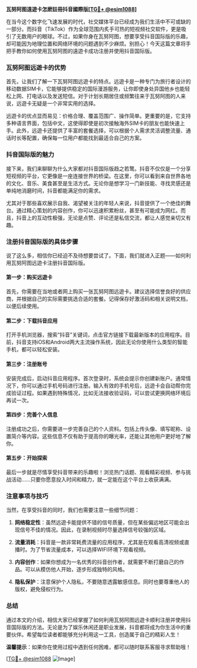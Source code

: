 **瓦努阿图遠遊卡怎麽註冊抖音國際版[[TG💪+ @esim1088](https://t.me/s/esim1088)]**

在当今这个数字化飞速发展的时代，社交媒体平台已经成为我们生活中不可或缺的一部分。而抖音（TikTok）作为全球范围内炙手可热的短视频社交软件，更是吸引了无数用户的眼球。不过，如果你身在瓦努阿图，想要享受抖音国际版的乐趣，却可能因为地理位置和网络环境的问题遇到不少麻烦。别担心！今天这篇文章将手把手教你如何使用瓦努阿图的遠遊卡成功注册并使用抖音国际版。

### 瓦努阿图远遊卡的优势

首先，让我们了解一下瓦努阿图远遊卡的特点。远遊卡是一种专门为旅行者设计的移动数据SIM卡，它能够提供稳定的国际漫游服务，让你即使身处异国他乡也能轻松上网、打电话以及发送短信。对于计划长期居住或频繁往来于瓦努阿图的人来说，远遊卡无疑是一个非常实用的选择。

远遊卡的优点显而易见：价格合理、覆盖范围广、操作简单。更重要的是，它支持多种语言界面，包括中文，这使得即使是初次接触海外SIM卡的朋友也能快速上手。此外，远遊卡还提供了丰富的套餐选择，可以根据个人需求灵活调整流量、通话时长等配置，确保每一位用户都能找到最适合自己的方案。

### 抖音国际版的魅力

接下来，我们来聊聊为什么大家都对抖音国际版趋之若鹜。抖音不仅仅是一个分享短视频的平台，它更像是一座连接世界的桥梁。在这里，你可以看到来自世界各地的文化、音乐、美食甚至是生活方式。无论你是想学习一门新技能、寻找灵感还是单纯地消磨时间，抖音都能满足你的需求。

尤其对于那些喜欢展示自我、渴望被关注的年轻人来说，抖音提供了一个绝佳的舞台。通过精心策划的内容创作，你可以迅速积累粉丝，甚至有可能成为网红。而且，抖音上的互动性极强，无论是点赞、评论还是私信交流，都让人感觉亲切又有趣。

### 注册抖音国际版的具体步骤

说了这么多，相信你已经迫不及待想要尝试了。下面，我们就进入正题——如何利用瓦努阿图远遊卡注册抖音国际版。

#### 第一步：购买远遊卡

首先，你需要在当地或者网上购买一张瓦努阿图远遊卡。建议选择信誉良好的供应商，并根据自己的实际需要挑选合适的套餐。记得保存好激活码和相关说明文档，以便后续使用。

#### 第二步：下载抖音应用

打开手机浏览器，搜索“抖音”关键词，点击官方链接下载最新版本的应用程序。目前，抖音支持iOS和Android两大主流操作系统，因此无论你使用什么类型的智能手机，都可以轻松安装。

#### 第三步：注册账号

安装完成后，启动抖音应用程序。首次登录时，系统会提示你创建新账户。通常情况下，你可以通过手机号码进行注册。输入有效的手机号后，远遊卡会自动帮你完成验证过程。如果遇到特殊情况，比如无法接收验证码，可以尝试更换网络环境后再试一次。

#### 第四步：完善个人信息

注册成功之后，你需要进一步完善自己的个人资料。包括上传头像、填写昵称、设置简介等内容。这些信息不仅有助于提高你的曝光率，还能让其他用户更好地了解你。

#### 第五步：开始探索

最后一步就是尽情享受抖音带来的乐趣啦！浏览热门话题、观看精彩视频、参与挑战活动……只要你愿意投入时间和精力，就一定能在这个平台上收获满满。

### 注意事项与技巧

当然，在享受抖音的同时，我们也需要注意一些细节问题：

1. **网络稳定性**：虽然远遊卡能提供不错的信号质量，但在某些偏远地区可能会出现信号不佳的情况。因此，在录制视频时尽量选择信号较强的区域。
   
2. **流量消耗**：抖音是一款非常耗费流量的应用程序，尤其是在观看高清视频或直播时。为了节省流量成本，可以选择WIFI环境下观看视频。

3. **内容创作**：如果你想成为一名优秀的抖音创作者，就需要不断打磨自己的作品。可以从模仿他人开始，逐步形成独特的风格。

4. **隐私保护**：注意保护个人隐私，不要随意透露敏感信息。同时也要尊重他人的版权，避免侵权行为。

### 总结

通过本文的介绍，相信大家已经掌握了如何利用瓦努阿图远遊卡顺利注册并使用抖音国际版的方法。无论是为了娱乐休闲还是职业发展，抖音都将成为你生活中的重要伙伴。希望每位读者都能够充分利用这一工具，创造属于自己的精彩人生！

**温馨提示**：如果你在使用过程中遇到任何困难，都可以随时联系客服寻求帮助哦！

[[TG💪+ @esim1088](https://t.me/s/esim1088) ![Image](https://i.postimg.cc/4NQfJmqS/Snipaste-2025-05-13-00-14-12.png)]
